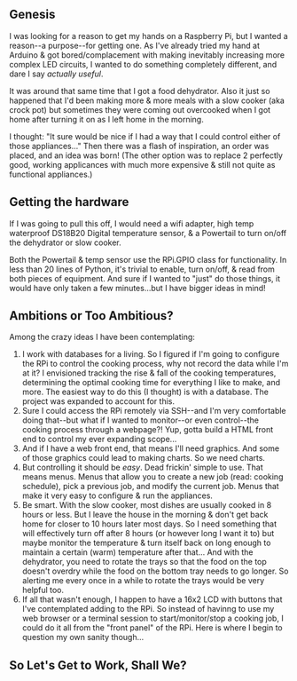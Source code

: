 ## Genesis ##
I was looking for a reason to get my hands on a Raspberry Pi, but I wanted a reason--a purpose--for getting one. As I've already tried my hand at Arduino & got bored/complacement with making inevitably increasing more complex LED circuits, I wanted to do something completely different, and dare I say *actually useful*.

It was around that same time that I got a food dehydrator. Also it just so happened that I'd been making more & more meals with a slow cooker (aka crock pot) but sometimes they were coming out overcooked when I got home after turning it on as I left home in the morning.

I thought: "It sure would be nice if I had a way that I could control either of those appliances..." Then there was a flash of inspiration, an order was placed, and an idea was born! (The other option was to replace 2 perfectly good, working applicances with much more expensive & still not quite as functional appliances.)

## Getting the hardware ##
If I was going to pull this off, I would need a wifi adapter, high temp waterproof DS18B20 Digital temperature sensor, & a Powertail to turn on/off the dehydrator or slow cooker.

Both the Powertail & temp sensor use the RPi.GPIO class for functionality. In less than 20 lines of Python, it's trivial to enable, turn on/off, & read from both pieces of equipment. And sure if I wanted to "just" do those things, it would have only taken a few minutes...but I have bigger ideas in mind!

## Ambitions or Too Ambitious? ##
Among the crazy ideas I have been contemplating:

1. I work with databases for a living. So I figured if I'm going to configure the RPi to control the cooking process, why not record the data while I'm at it? I envisioned tracking the rise & fall of the cooking temperatures, determining the optimal cooking time for everything I like to make, and more. The easiest way to do this (I thought) is with a database. The project was expanded to account for this.
2. Sure I could access the RPi remotely via SSH--and I'm very comfortable doing that--but what if I wanted to monitor--or even control--the cooking process through a webpage?! Yup, gotta build a HTML front end to control my ever expanding scope...
3. And if I have a web front end, that means I'll need graphics. And some of those graphics could lead to making charts. So we need charts.
4. But controlling it should be *easy*. Dead frickin' simple to use. That means menus. Menus that allow you to create a new job (read: cooking schedule), pick a previous job, and modify the current job. Menus that make it very easy to configure & run the appliances.
5. Be smart. With the slow cooker, most dishes are usually cooked in 8 hours or less. But I leave the house in the morning & don't get back home for closer to 10 hours later most days. So I need something that will effectively turn off after 8 hours (or however long I want it to) but maybe monitor the temperature & turn itself back on long enough to maintain a certain (warm) temperature after that... And with the dehydrator, you need to rotate the trays so that the food on the top doesn't overdry while the food on the bottom tray needs to go longer. So alerting me every once in a while to rotate the trays would be very helpful too.
6. If all that wasn't enough, I happen to have a 16x2 LCD with buttons that I've contemplated adding to the RPi. So instead of havinng to use my web browser or a terminal session to start/monitor/stop a cooking job, I could do it all from the "front panel" of the RPi. Here is where I begin to question my own sanity though...

## So Let's Get to Work, Shall We? ##
